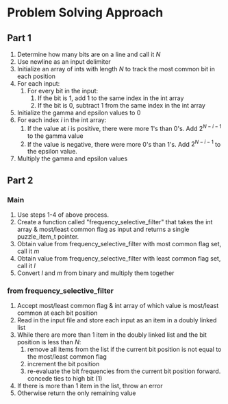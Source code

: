 # Problem Solving Approach

## Part 1

1. Determine how many bits are on a line and call it $N$
2. Use newline as an input delimiter
3. Initialize an array of ints with length $N$ to track the most common bit in each position
4. For each input:
    1. For every bit in the input:
        1. If the bit is 1, add 1 to the same index in the int array
        2. If the bit is 0, subtract 1 from the same index in the int array
5. Initialize the gamma and epsilon values to 0
6. For each index $i$ in the int array:
    1. If the value at $i$ is positive, there were more 1's than 0's. Add $2^{N - i -1}$ to the gamma value
    2. If the value is negative, there were more 0's than 1's. Add $2^{N - i -1}$ to the epsilon value.
7. Multiply the gamma and epsilon values

## Part 2

### Main

1. Use steps 1-4 of above process.
2. Create a function called "frequency_selective_filter" that takes the int array & most/least common flag as input and returns a single puzzle_item_t pointer.
3. Obtain value from frequency_selective_filter with most common flag set, call it $m$
4. Obtain value from frequency_selective_filter with least common flag set, call it $l$
5. Convert $l$ and $m$ from binary and multiply them together

### from frequency_selective_filter

1. Accept most/least common flag & int array of which value is most/least common at each bit position
2. Read in the input file and store each input as an item in a doubly linked list
3. While there are more than 1 item in the doubly linked list and the bit position is less than $N$:
    1. remove all items from the list if the current bit position is not equal to the most/least common flag
    2. increment the bit position
    3. re-evaluate the bit frequencies from the current bit position forward. concede ties to high bit (1)
4. If there is more than 1 item in the list, throw an error
5. Otherwise return the only remaining value
